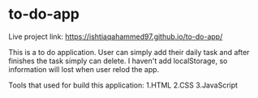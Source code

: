 # to-do-app
Live project link: https://ishtiaqahammed97.github.io/to-do-app/


This is a to do application. User can simply add their daily task and after finishes the task simply can delete. I haven't add localStorage, so information will lost when user relod the app.

Tools that used for build this application:
1.HTML
2.CSS
3.JavaScript
